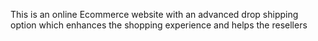 This is an online Ecommerce website with an advanced drop shipping option which enhances the shopping experience and helps the resellers 
